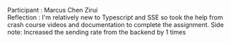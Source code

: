 Participant : Marcus Chen Zirui 
<br>
Reflection : I'm relatively new to Typescript and SSE so took the help from crash course videos and documentation to complete the assignment. 
Side note: Increased the sending rate from the backend by 1 times

